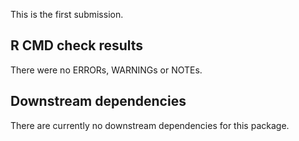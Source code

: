 This is the first submission.

## R CMD check results
There were no ERRORs, WARNINGs or NOTEs. 


## Downstream dependencies
There are currently no downstream dependencies for this package.